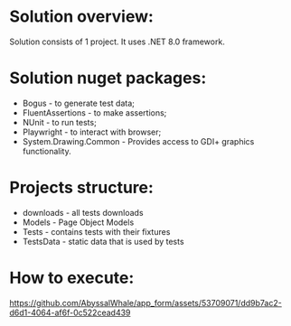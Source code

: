 # Solution overview:
Solution consists of 1 project. It uses .NET 8.0 framework.    

# Solution nuget packages:
- Bogus - to generate test data;
- FluentAssertions - to make assertions; 
- NUnit - to run tests;
- Playwright - to interact with browser;
- System.Drawing.Common - Provides access to GDI+ graphics functionality.

# Projects structure:
- downloads - all tests downloads
- Models - Page Object Models
- Tests - contains tests with their fixtures
- TestsData - static data that is used by tests

# How to execute:
https://github.com/AbyssalWhale/app_form/assets/53709071/dd9b7ac2-d6d1-4064-af6f-0c522cead439

